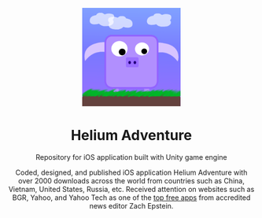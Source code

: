 <!-- <p align="center">
  <img width="200" src="https://is4-ssl.mzstatic.com/image/thumb/Purple69/v4/1e/da/db/1edadbf0-6142-8014-0d94-70690a164067/source/256x256bb.jpg" alt="Helium Adventure logo">
</p> -->
<p align="center">
<img src="/Assets/Icon/HeliumIcon1024x1024.png" alt="drawing" width="200"/>
</p>
<h1 align="center">Helium Adventure</h1>
<p align="center">Repository for iOS application built with Unity game engine</p>
<p align="center">
Coded, designed, and published iOS application Helium Adventure with over 2000 downloads across the world from countries such as China, Vietnam, United States, Russia, etc. Received attention on websites such as BGR, Yahoo, and Yahoo Tech as one of the <a href="https://bgr.com/general/best-free-iphone-apps-ipad-aug-17/">top free apps</a> from accredited news editor Zach Epstein.
</p>

    
    
